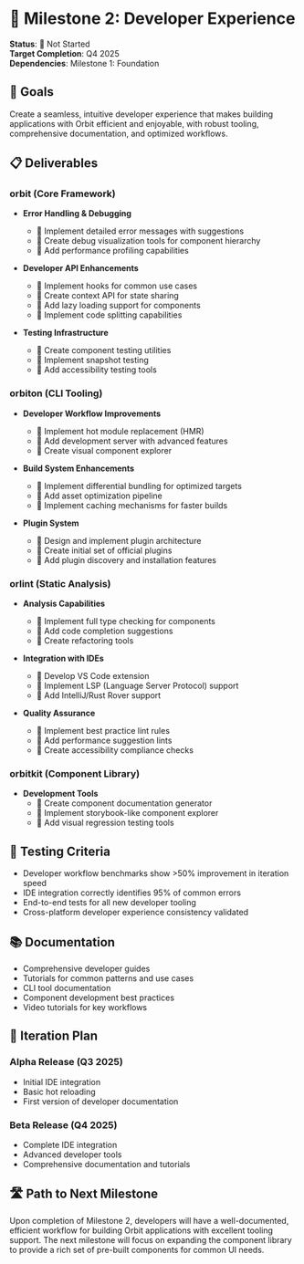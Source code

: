 # 🔧 Milestone 2: Developer Experience

**Status**: 🔴 Not Started  
**Target Completion**: Q4 2025  
**Dependencies**: Milestone 1: Foundation

## 🎯 Goals

Create a seamless, intuitive developer experience that makes building applications with Orbit efficient and enjoyable, with robust tooling, comprehensive documentation, and optimized workflows.

## 📋 Deliverables

### orbit (Core Framework)

- **Error Handling & Debugging**
  - 🔴 Implement detailed error messages with suggestions
  - 🔴 Create debug visualization tools for component hierarchy
  - 🔴 Add performance profiling capabilities

- **Developer API Enhancements**
  - 🔴 Implement hooks for common use cases
  - 🔴 Create context API for state sharing
  - 🔴 Add lazy loading support for components
  - 🔴 Implement code splitting capabilities

- **Testing Infrastructure**
  - 🔴 Create component testing utilities
  - 🔴 Implement snapshot testing
  - 🔴 Add accessibility testing tools

### orbiton (CLI Tooling)

- **Developer Workflow Improvements**
  - 🔴 Implement hot module replacement (HMR)
  - 🔴 Add development server with advanced features
  - 🔴 Create visual component explorer

- **Build System Enhancements**
  - 🔴 Implement differential bundling for optimized targets
  - 🔴 Add asset optimization pipeline
  - 🔴 Implement caching mechanisms for faster builds

- **Plugin System**
  - 🔴 Design and implement plugin architecture
  - 🔴 Create initial set of official plugins
  - 🔴 Add plugin discovery and installation features

### orlint (Static Analysis)

- **Analysis Capabilities**
  - 🔴 Implement full type checking for components
  - 🔴 Add code completion suggestions
  - 🔴 Create refactoring tools

- **Integration with IDEs**
  - 🔴 Develop VS Code extension
  - 🔴 Implement LSP (Language Server Protocol) support
  - 🔴 Add IntelliJ/Rust Rover support

- **Quality Assurance**
  - 🔴 Implement best practice lint rules
  - 🔴 Add performance suggestion lints
  - 🔴 Create accessibility compliance checks

### orbitkit (Component Library)

- **Development Tools**
  - 🔴 Create component documentation generator
  - 🔴 Implement storybook-like component explorer
  - 🔴 Add visual regression testing tools

## 🧪 Testing Criteria

- Developer workflow benchmarks show >50% improvement in iteration speed
- IDE integration correctly identifies 95% of common errors
- End-to-end tests for all new developer tooling
- Cross-platform developer experience consistency validated

## 📚 Documentation

- Comprehensive developer guides
- Tutorials for common patterns and use cases
- CLI tool documentation
- Component development best practices
- Video tutorials for key workflows

## 🔄 Iteration Plan

### Alpha Release (Q3 2025)
- Initial IDE integration
- Basic hot reloading
- First version of developer documentation

### Beta Release (Q4 2025)
- Complete IDE integration
- Advanced developer tools
- Comprehensive documentation and tutorials

## 🛣️ Path to Next Milestone

Upon completion of Milestone 2, developers will have a well-documented, efficient workflow for building Orbit applications with excellent tooling support. The next milestone will focus on expanding the component library to provide a rich set of pre-built components for common UI needs.

